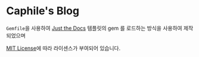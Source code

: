 # Caphile's Blog

`Gemfile`을 사용하여  [Just the Docs] 템플릿의 gem 를 로드하는 방식을 사용하여 제작되었으며

[MIT License]에 따라 라이센스가 부여되어 있습니다.

[Just the Docs]: https://just-the-docs.github.io/just-the-docs/
[MIT License]: https://en.wikipedia.org/wiki/MIT_License
